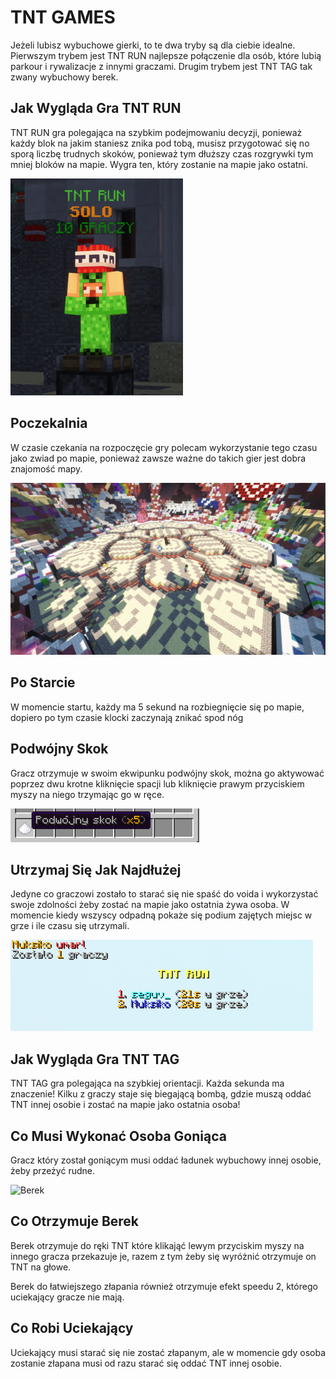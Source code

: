 # TNT GAMES

Jeżeli lubisz wybuchowe gierki, to te dwa tryby są dla ciebie idealne. Pierwszym trybem jest TNT RUN najlepsze połączenie dla osób, które lubią parkour i rywalizacje z innymi graczami. Drugim trybem jest TNT TAG tak zwany wybuchowy berek.

## Jak Wygląda Gra TNT RUN

TNT RUN gra polegająca na szybkim podejmowaniu decyzji, ponieważ każdy blok na jakim staniesz znika pod tobą, musisz przygotować się no sporą liczbę trudnych skoków, ponieważ tym dłuższy czas rozgrywki tym mniej bloków na mapie. Wygra ten, który zostanie na mapie jako ostatni.

![npc](/assets/tntgames/tnt-games-npc.png)

## Poczekalnia

W czasie czekania na rozpoczęcie gry polecam wykorzystanie tego czasu jako zwiad po mapie, ponieważ zawsze ważne do takich gier jest dobra znajomość mapy.

![Poczekalnia](/assets/tntgames/tnt-games-poczekalnia.png)

## Po Starcie

W momencie startu, każdy ma 5 sekund na rozbiegnięcie się po mapie, dopiero po tym czasie klocki zaczynają znikać spod nóg

## Podwójny Skok

Gracz otrzymuje w swoim ekwipunku podwójny skok, można go aktywować poprzez dwu krotne kliknięcie spacji lub kliknięcie prawym przyciskiem myszy na niego trzymając go w ręce.

![Podwojny skok](/assets/tntgames/tnt-games-podwojny-skok.png)

## Utrzymaj Się Jak Najdłużej

Jedyne co graczowi zostało to starać się nie spaść do voida i wykorzystać swoje zdolności żeby zostać na mapie jako ostatnia żywa osoba. W momencie kiedy wszyscy odpadną pokaże się podium zajętych miejsc w grze i ile czasu się utrzymali. 

![Koniec gry](/assets/tntgames/tnt-games-koniec-gry.png)

## Jak Wygląda Gra TNT TAG

TNT TAG gra polegająca na szybkiej orientacji. Każda sekunda ma znaczenie! Kilku z graczy staje się biegającą bombą, gdzie muszą oddać TNT innej osobie i zostać na mapie jako ostatnia osoba!

## Co Musi Wykonać Osoba Goniąca

Gracz który został goniącym musi oddać ładunek wybuchowy innej osobie, żeby przeżyć rudne. 

![Berek](/assets/tntgames/TNT-Tag-Untitled_video_-_Made_with_Clipchamp_4.gif)

## Co Otrzymuje Berek

Berek otrzymuje do ręki TNT które klikająć lewym przyciskim myszy na innego gracza przekazuje je, razem z tym żeby się wyróżnić otrzymuje on TNT na głowe.

Berek do łatwiejszego złapania również otrzymuje efekt speedu 2, którego uciekający gracze nie mają.

## Co Robi Uciekający

Uciekający musi starać się nie zostać złapanym, ale w momencie gdy osoba zostanie złapana musi od razu starać się oddać TNT innej osobie. 